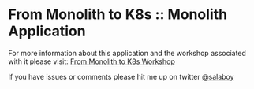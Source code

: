 # From Monolith to K8s :: Monolith Application

For more information about this application and the workshop associated with it please visit: [From Monolith to K8s Workshop](https://github.com/salaboy/from-monolith-to-k8s)

If you have issues or comments please hit me up on twitter [@salaboy](http://twitter.com/salaboy)
